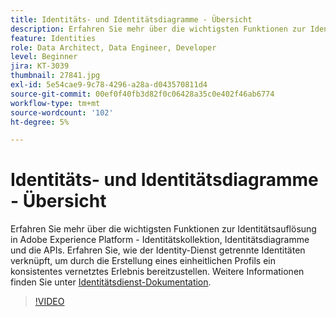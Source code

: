 ```yaml
---
title: Identitäts- und Identitätsdiagramme - Übersicht
description: Erfahren Sie mehr über die wichtigsten Funktionen zur Identitätsauflösung in Adobe Experience Platform&mdash, zur Identitätskollektion, zu Identitätsdiagrammen und den APIs. Erfahren Sie, wie der Identity-Dienst getrennte Identitäten verknüpft, um durch die Erstellung eines einheitlichen Profils ein konsistentes vernetztes Erlebnis bereitzustellen.
feature: Identities
role: Data Architect, Data Engineer, Developer
level: Beginner
jira: KT-3039
thumbnail: 27841.jpg
exl-id: 5e54cae9-9c78-4296-a28a-d043570811d4
source-git-commit: 00ef0f40fb3d82f0c06428a35c0e402f46ab6774
workflow-type: tm+mt
source-wordcount: '102'
ht-degree: 5%

---
```


# Identitäts- und Identitätsdiagramme - Übersicht

Erfahren Sie mehr über die wichtigsten Funktionen zur Identitätsauflösung in Adobe Experience Platform - Identitätskollektion, Identitätsdiagramme und die APIs. Erfahren Sie, wie der Identity-Dienst getrennte Identitäten verknüpft, um durch die Erstellung eines einheitlichen Profils ein konsistentes vernetztes Erlebnis bereitzustellen. Weitere Informationen finden Sie unter [Identitätsdienst-Dokumentation](https://experienceleague.adobe.com/docs/experience-platform/identity/home.html?lang=de).

>[!VIDEO](https://video.tv.adobe.com/v/27841?learn=on)

